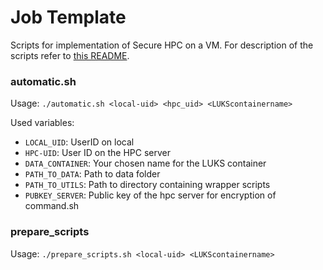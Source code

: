 # Job Template

Scripts for implementation of Secure HPC on a VM. For description of the scripts refer to [this README](https://gitlab-ce.gwdg.de/sharanya.achut1/secure-hpc/-/blob/master/client/README.md).

### automatic.sh

Usage: `./automatic.sh <local-uid> <hpc_uid> <LUKScontainername>` 

Used variables: 
- `LOCAL_UID`: UserID on local
- `HPC-UID`: User ID on the HPC server
- `DATA_CONTAINER`: Your chosen name for the LUKS container
- `PATH_TO_DATA`: Path to data folder
- `PATH_TO_UTILS`: Path to directory containing wrapper scripts
- `PUBKEY_SERVER`: Public key of the hpc server for encryption of command.sh

### prepare_scripts

Usage: `./prepare_scripts.sh <local-uid> <LUKScontainername>`
